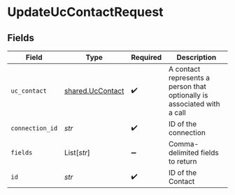 # UpdateUcContactRequest


## Fields

| Field                                                                   | Type                                                                    | Required                                                                | Description                                                             |
| ----------------------------------------------------------------------- | ----------------------------------------------------------------------- | ----------------------------------------------------------------------- | ----------------------------------------------------------------------- |
| `uc_contact`                                                            | [shared.UcContact](../../models/shared/uccontact.md)                    | :heavy_check_mark:                                                      | A contact represents a person that optionally is associated with a call |
| `connection_id`                                                         | *str*                                                                   | :heavy_check_mark:                                                      | ID of the connection                                                    |
| `fields`                                                                | List[*str*]                                                             | :heavy_minus_sign:                                                      | Comma-delimited fields to return                                        |
| `id`                                                                    | *str*                                                                   | :heavy_check_mark:                                                      | ID of the Contact                                                       |